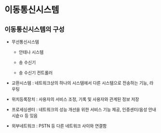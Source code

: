 # 이동통신시스템

## 이동통신시스템의 구성

* 무선통신시스템

  * 안테나 시스템

  * 송 수신기

  * 송 수신기 컨트롤러

* 교환시스템 : 네트워크상의 하나의 시스템에서 다른 시스템으로 전송하는 기능, 라우팅

* 위치등록장치 : 사용자의 서비스 조정, 기록 및 사용자와 관계된 정보 저장

* 프로세싱센터 : 네트워크의 성능 개선을 위한 서비스 기능 제공, 인증센터/음성 안내 시슽ㅁ 등 있음

* 외부네트워크 : PSTN 등 다른 네트워크 사이와 연결함